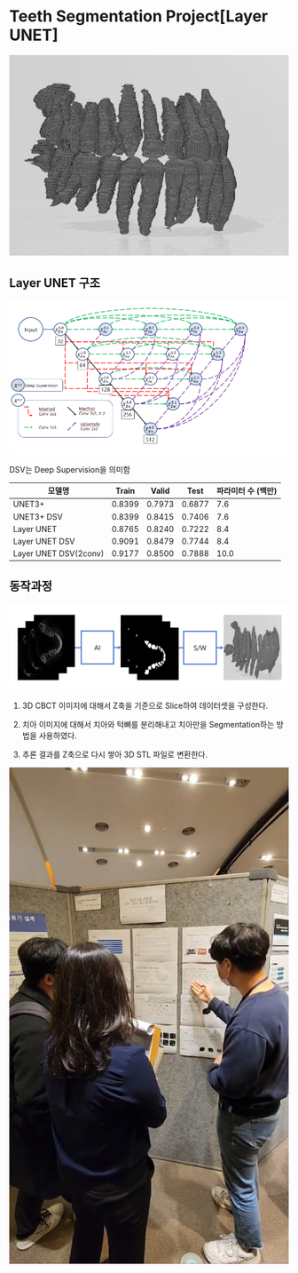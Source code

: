 # Teeth Segmentation Project[Layer UNET]

<p align="center"><img src = './img/result.PNG'>

## Layer UNET 구조

<p align="center"><img src = './img/LayerUNET.PNG'>

DSV는 Deep Supervision을 의미함

|모델명|Train|Valid|Test|파라미터 수 (백만)|
|---|---|---|---|---|
|UNET3+|0.8399|0.7973|0.6877|7.6|
|UNET3+ DSV|0.8399|0.8415|0.7406|7.6|
|Layer UNET|0.8765|0.8240|0.7222|8.4|
|Layer UNET DSV|0.9091|0.8479|0.7744|8.4|
|Layer UNET DSV(2conv)|0.9177|0.8500|0.7888|10.0|

## 동작과정

<p align="center"><img src = './img/1.png'>

1. 3D CBCT 이미지에 대해서 Z축을 기준으로 Slice하여 데이터셋을 구성한다.

2. 치아 이미지에 대해서 치아와 턱뼈를 분리해내고 치아만을 Segmentation하는 방법을 사용하였다.

3. 추론 결과를 Z축으로 다시 쌓아 3D STL 파일로 변환한다.


<p align="center"><img src = './img/conference.jpg'>